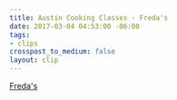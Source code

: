 ```yaml
---
title: Austin Cooking Classes - Freda's
date: 2017-03-04 04:53:00 -06:00
tags:
- clips
crosspost_to_medium: false
layout: clip
---
```


[Freda's](http://ift.tt/2mQWGbe)